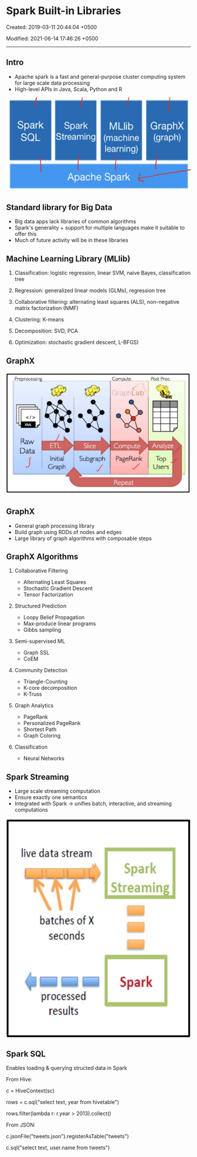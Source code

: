 # Spark Built-in Libraries

Created: 2019-03-11 20:44:04 +0500

Modified: 2021-06-14 17:46:26 +0500

---

## Intro

- Apache spark is a fast and general-purpose cluster computing system for large scale data processing
- High-level APIs in Java, Scala, Python and R

![Spark SQL Spark MLlib Streaming (machine learning) Apache Spark GraphX (graph) ](../../../media/Technologies-Apache-Spark-Built-in-Libraries-image1.jpg)

## Standard library for Big Data

- Big data apps lack libraries of common algorithms
- Spark's generality + support for multiple languages make it suitable to offer this
- Much of future activity will be in these libraries

## Machine Learning Library (MLlib)

1. Classification: logistic regression, linear SVM, naive Bayes, classification tree

2. Regression: generalized linear models (GLMs), regression tree

3. Collaborative filtering: alternating least squares (ALS), non-negative matrix factorization (NMF)

4. Clustering: K-means

5. Decomposition: SVD, PCA

6. Optimization: stochastic gradient descent, L-BFGS)

## GraphX

![Pre rocessi Raw Data Initial Graph Slice Subgraph Com ute GraphLab Compute PageRank Repeat Post Proc. Analyze Top Users ](../../../media/Technologies-Apache-Spark-Built-in-Libraries-image2.jpeg)

## GraphX

- General graph processing library
- Build graph using RDDs of nodes and edges
- Large library of graph algorithms with composable steps

## GraphX Algorithms

1. Collaborative Filtering
    - Alternating Least Squares
    - Stochastic Gradient Descent
    - Tensor Factorization

2. Structured Prediction
    - Loopy Belief Propagation
    - Max-produce linear programs
    - Gibbs sampling

3. Semi-supervised ML
    - Graph SSL
    - CoEM

4. Community Detection
    - Triangle-Counting
    - K-core decomposition
    - K-Truss

5. Graph Analytics
    - PageRank
    - Personalized PageRank
    - Shortest Path
    - Graph Coloring

6. Classification
    - Neural Networks

## Spark Streaming

- Large scale streaming computation
- Ensure exactly one semantics
- Integrated with Spark -> unifies batch, interactive, and streaming computations

![live data stream spark Streamin batches of X seconds processed results Spark ](../../../media/Technologies-Apache-Spark-Built-in-Libraries-image3.jpeg)

## Spark SQL

Enables loading & querying structed data in Spark

From Hive:

c = HiveContext(sc)

rows = c.sql("select text, year from hivetable")

rows.filter(lambda r: r.year > 2013).collect()

From JSON:

c.jsonFile("tweets.json").registerAsTable("tweets")

c.sql("select text, user.name from tweets")
